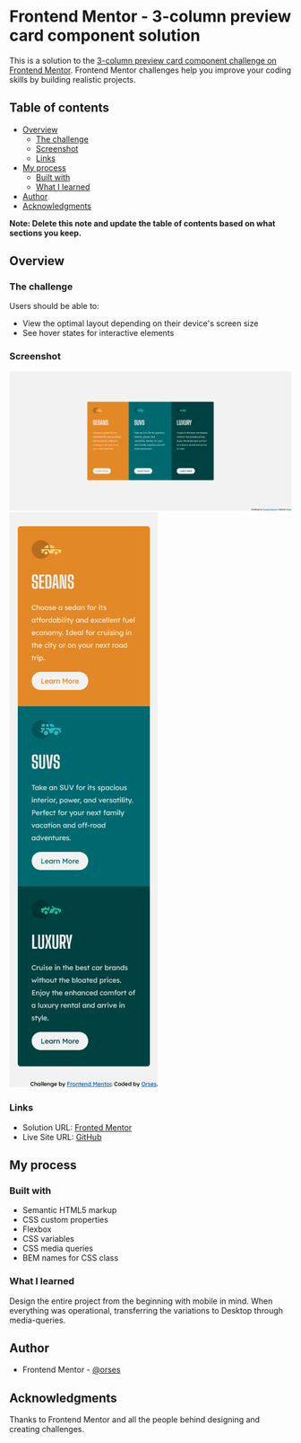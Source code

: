 # Frontend Mentor - 3-column preview card component solution

This is a solution to the [3-column preview card component challenge on Frontend Mentor](https://www.frontendmentor.io/challenges/3column-preview-card-component-pH92eAR2-). Frontend Mentor challenges help you improve your coding skills by building realistic projects.

## Table of contents

- [Overview](#overview)
  - [The challenge](#the-challenge)
  - [Screenshot](#screenshot)
  - [Links](#links)
- [My process](#my-process)
  - [Built with](#built-with)
  - [What I learned](#what-i-learned)
- [Author](#author)
- [Acknowledgments](#acknowledgments)

**Note: Delete this note and update the table of contents based on what sections you keep.**

## Overview

### The challenge

Users should be able to:

- View the optimal layout depending on their device's screen size
- See hover states for interactive elements

### Screenshot

![](./screenshot_desktop.png)
![](./screenshot_movile.png)

### Links

- Solution URL: [Fronted Mentor](https://www.frontendmentor.io/solutions/flexbox-with-bem-names-variables-and-media-queries-h2loVogl5i)
- Live Site URL: [GitHub](https://orses.github.io/html-css/flex_columns/)

## My process

### Built with

- Semantic HTML5 markup
- CSS custom properties
- Flexbox
- CSS variables
- CSS media queries
- BEM names for CSS class

### What I learned

Design the entire project from the beginning with mobile in mind. When everything was operational, transferring the variations to Desktop through media-queries.

## Author

- Frontend Mentor - [@orses](https://www.frontendmentor.io/profile/orses)

## Acknowledgments

Thanks to Frontend Mentor and all the people behind designing and creating challenges.
